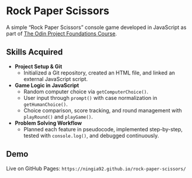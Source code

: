 # Rock Paper Scissors

A simple “Rock Paper Scissors” console game developed in JavaScript as part of [The Odin Project Foundations Course](https://www.theodinproject.com/lessons/foundations-rock-paper-scissors).

## Skills Acquired

- **Project Setup & Git**
  - Initialized a Git repository, created an HTML file, and linked an external JavaScript script.
- **Game Logic in JavaScript**
  - Random computer choice via `getComputerChoice()`.
  - User input through `prompt()` with case normalization in `getHumanChoice()`.
  - Choice comparison, score tracking, and round management with `playRound()` and `playGame()`.
- **Problem Solving Workflow**
  - Planned each feature in pseudocode, implemented step-by-step, tested with `console.log()`, and debugged continuously.

## Demo

Live on GitHub Pages: `https://ningia92.github.io/rock-paper-scissors/`